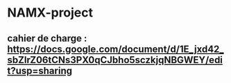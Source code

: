 # NAMX-project

## cahier de charge : https://docs.google.com/document/d/1E_jxd42_sbZlrZ06tCNs3PX0qCJbho5sczkjqNBGWEY/edit?usp=sharing
